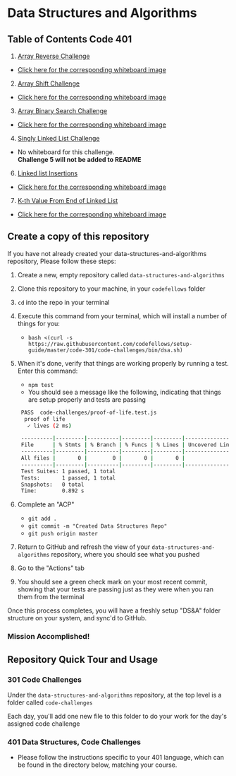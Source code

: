 # Data Structures and Algorithms

## Table of Contents Code 401
1. [Array Reverse Challenge](python/code_challenges/array_reverse/array_reverse.py)
- [Click here for the corresponding whiteboard image](python/code_challenges/assets/array-reverse.jpg)
2. [Array Shift Challenge](python/code_challenges/array_shift/array_shift.py)
- [Click here for the corresponding whiteboard image](python/code_challenges/assets/codechal2.jpg)  
3. [Array Binary Search Challenge](python/code_challenges/array_binary_search/array_binary_search.py)
- [Click here for the corresponding whiteboard image](python/code_challenges/assets/array_binary_search.jpg)  
4. [Singly Linked List Challenge](python/code_challenges/linked_list/linked_list.py)
- No whiteboard for this challenge.   
**Challenge 5 will not be added to README**
6. [Linked list Insertions](python/code_challenges/linked_list/linked_list.py)
- [Click here for the corresponding whiteboard image](python/code_challenges/assets/Challenge06.jpg)
7. [K-th Value From End of Linked List](python/code_challenges/linked_list/linked_list.py)
- [Click here for the corresponding whiteboard image](python/code_challenges/assets/CodeChallenge7.jpg)


## Create a copy of this repository

If you have not already created your data-structures-and-algorithms repository, Please follow these steps:

1. Create a new, empty repository called `data-structures-and-algorithms`
1. Clone this repository to your machine, in your `codefellows` folder
1. `cd` into the repo in your terminal
1. Execute this command from your terminal, which will install a number of things for you:
   - `bash <(curl -s https://raw.githubusercontent.com/codefellows/setup-guide/master/code-301/code-challenges/bin/dsa.sh)`
1. When it's done, verify that things are working properly by running a test. Enter this command:
   - `npm test`
   - You should see a message like the following, indicating that things are setup properly and tests are passing

   ```bash
    PASS  code-challenges/proof-of-life.test.js
     proof of life
      ✓ lives (2 ms)

    ----------|---------|----------|---------|---------|-------------------
    File      | % Stmts | % Branch | % Funcs | % Lines | Uncovered Line #s
    ----------|---------|----------|---------|---------|-------------------
    All files |       0 |        0 |       0 |       0 |
    ----------|---------|----------|---------|---------|-------------------
    Test Suites: 1 passed, 1 total
    Tests:       1 passed, 1 total
    Snapshots:   0 total
    Time:        0.892 s
   ```

1. Complete an "ACP"
   - `git add .`
   - `git commit -m "Created Data Structures Repo"`
   - `git push origin master`
1. Return to GitHub and refresh the view of your `data-structures-and-algorithms` repository, where you should see what you pushed
1. Go to the "Actions" tab
1. You should see a green check mark on your most recent commit, showing that your tests are passing just as they were when you ran them from the terminal

Once this process completes, you will have a freshly setup "DS&A" folder structure on your system, and sync'd to GitHub.


### Mission Accomplished!


## Repository Quick Tour and Usage

### 301 Code Challenges

Under the `data-structures-and-algorithms` repository, at the top level is a folder called `code-challenges`

Each day, you'll add one new file to this folder to do your work for the day's assigned code challenge

### 401 Data Structures, Code Challenges

- Please follow the instructions specific to your 401 language, which can be found in the directory below, matching your course.
